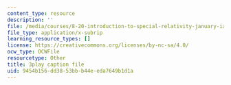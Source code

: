 ```yaml
---
content_type: resource
description: ''
file: /media/courses/8-20-introduction-to-special-relativity-january-iap-2021/9454b156dd3853bbb44eeda7649b1d1a_0lPfTMmyzvk.vtt
file_type: application/x-subrip
learning_resource_types: []
license: https://creativecommons.org/licenses/by-nc-sa/4.0/
ocw_type: OCWFile
resourcetype: Other
title: 3play caption file
uid: 9454b156-dd38-53bb-b44e-eda7649b1d1a
---
```

